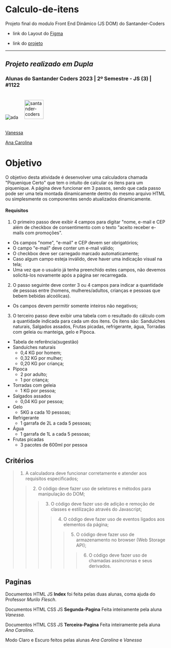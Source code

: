 # Calculo-de-itens
 Projeto final do modulo Front End Dinâmico (JS DOM) do Santander-Coders
- link do Layout do [Figma](https://www.figma.com/file/K4ZqcXsCG68gLbly4AxxNO/Projeto-JS?type=design&node-id=0-1&mode=design&t=T8CN7cE1uCTBA6EM-0)

- link do [projeto](https://main--anacasmachado.netlify.app/) 

---

## *Projeto realizado em Dupla*
### Alunas do Santander Coders 2023 | 2º Semestre - JS (3) | #1122
![ada](https://lms-ada-assets.s3.sa-east-1.amazonaws.com/logo_small.svg)<img src="https://ada-strapi-production.s3.sa-east-1.amazonaws.com/Group_513135_f80e716564.svg" style="width: 60px ; margin: 20px ;" alt="santander-coders">

[Vanessa](https://github.com/nessalive)

[Ana Carolina](https://github.com/Ana-CAS-Machado)



# Objetivo

O objetivo desta atividade é desenvolver uma calculadora chamada "Piquenique Certo" que tem o intuito de calcular os itens para um piquenique. A página deve funcionar em 3 passos, sendo que cada passo pode ser uma tela montada dinamicamente dentro do mesmo arquivo HTML ou simplesmente os componentes sendo atualizados dinamicamente.

#### Requisitos

1. O primeiro passo deve exibir 4 campos para digitar "nome, e-mail e CEP além de checkbox de consentimento com o texto "aceito receber e-mails com promoções".
  - Os campos "nome", "e-mail" e CEP devem ser obrigatórios;
  - O campo "e-mail" deve conter um e-mail válido;
  - O checkbox deve ser carregado marcado automaticamente;
  - Caso algum campo esteja inválido, deve haver uma indicação visual na tela;
  - Uma vez que o usuário já tenha preenchido estes campos, não devemos solicitá-los novamente após a página ser recarregada.

2. O passo seguinte deve conter 3 ou 4 campos para indicar a quantidade de pessoas entre (homens, mulheres/adultos, crianças e pessoas que bebem bebidas alcoólicas).
  - Os campos devem permitir somente inteiros não negativos;

3. O terceiro passo deve exibir uma tabela com o resultado do cálculo com a quantidade indicada para cada um dos itens. Os itens são: Sanduíches naturais, Salgados assados, Frutas picadas, refrigerante, água, Torradas com geleia ou manteiga, gelo e Pipoca.
  - Tabela de referência(sugestão)
  - Sanduíches naturais
    - 0,4 KG por homem;
    - 0,32 KG por mulher;
    - 0,20 KG por criança;
  - Pipoca
    - 2 por adulto;
    - 1 por criança;
  - Torradas com geleia
    - 1 KG por pessoa;
  - Salgados assados
    - 0,04 KG por pessoa;
  - Gelo
    - 5KG a cada 10 pessoas;
  - Refrigerante
    - 1 garrafa de 2L a cada 5 pessoas;
  - Água
    - 1 garrafa de 1L a cada 5 pessoas;
  - Frutas picadas
    - 3 pacotes de 600ml por pessoa 

## Critérios

> 1. A calculadora deve funcionar corretamente e atender aos requisitos especificados;
>>2. O código deve fazer uso de seletores e métodos para manipulação do DOM;
>>>3. O código deve fazer uso de adição e remoção de classes e estilização através do Javascript;
>>>>4. O código deve fazer uso de eventos ligados aos elementos da página;
>>>>>5. O código deve fazer uso de armazenamento no browser (Web Storage API);
>>>>>>6. O código deve fazer uso de chamadas assíncronas e seus derivados.

## Paginas

Documentos HTML JS **Index** foi feita pelas duas alunas, coma ajuda do Professor *Murilo Flesch*.

Documentos HTML CSS JS  **Segunda-Pagina** Feita inteiramente pela aluna *Vanessa*.

Documentos HTML CSS JS  **Terceira-Pagina** Feita inteiramente pela aluna *Ana Carolina*.

Modo Claro e Escuro feitos pelas alunas *Ana Carolina* e *Vanessa*
